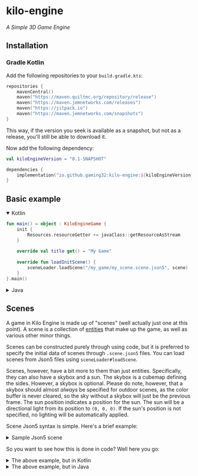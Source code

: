 # kilo-engine
_A Simple 3D Game Engine_

## Installation

### Gradle Kotlin
Add the following repositories to your `build.gradle.kts`:
```kotlin
repositories {
    mavenCentral()
    maven("https://maven.quiltmc.org/repository/release")
    maven("https://maven.jemnetworks.com/releases")
    maven("https://jitpack.io")
    maven("https://maven.jemnetworks.com/snapshots")
}
```
This way, if the version you seek is available as a snapshot, but not as a release, you'll still be able to download it.

Now add the following dependency:
```kotlin
val kiloEngineVersion = "0.1-SNAPSHOT"

dependencies {
    implementation("io.github.gaming32:kilo-engine:${kiloEngineVersion}")
}
```

## Basic example

<details open>
<summary>Kotlin</summary>

```kotlin
fun main() = object : KiloEngineGame {
    init {
        Resources.resourceGetter += javaClass::getResourceAsStream
    }
    
    override val title get() = "My Game"
    
    override fun loadInitScene() {
        sceneLoader.loadScene("/my_game/my_scene.scene.json5", scene)
    }
}.main()
```

</details>

<details>
<summary>Java</summary>

```java
public class MyGame extends KiloEngineGame {
    public static void main(String[] args) {
        Resources.addResourceGetter(MyGame.class::getResourceAsStream);
        new MyGame().main();
    }
    
    @Override
    @NotNull
    public String getTitle() {
        return "My Game";
    }
    
    @Override
    public void loadInitScene() {
        getSceneLoader().loadScene("/my_game/my_scene.scene.json5", getScene());
    }
}
```

</details>

## Scenes

A game in Kilo Engine is made up of "scenes" (well actually just one at this point). A scene is a collection of [entities](#entities) that make up the game, as well as various other minor things.

Scenes can be constructed purely through using code, but it is preferred to specify the initial data of scenes through `.scene.json5` files. You can load scenes from Json5 files using `sceneLoader#loadScene`.

Scenes, however, have a bit more to them than just entities. Specifically, they can also have a skybox and a sun. The skybox is a cubemap defining the sides. However, a skybox is optional. Please do note, however, that a skybox should almost *always* be specified for outdoor scenes, as the color buffer is never cleared, so the sky without a skybox will just be the previous frame. The sun position indicates a position for the sun. The sun will be a directional light from its position to `(0, 0, 0)`. If the sun's position is not specified, no lighting will be automatically applied.

Scene Json5 syntax is simple. Here's a brief example:

<details>
<summary>Sample Json5 scene</summary>

```json5
{
  skybox: { // Skybox is optional. See above.
    base: "/example/skybox", // *Optional* base path for the paths in this object
    down: "down.png", // Because `base` is specified, this will load from `/example/skybox/down.png`.
    up: "up.png",
    negativeZ: "negativeZ.png",
    positiveZ: "positiveZ.png",
    negativeX: "negativeX.png",
    positiveX: "positiveX.png"
  },
  sunPosition: [-12.9, 30, 17.1], // Sun position is optional. See above.
  entities: [
    // What's a level without some entities, eh?
    // More details on entity Json5 syntax below in the "Entities" section.
    {
      kinematic: true,
      components: [
        {
          type: "mesh",
          mesh: "/example/example.obj"
        },
        "meshRenderer",
        {
          type: "meshCollider",
          collision: {
            Brick_Antique_01: "wall",
            Brick_Basket: "floor",
            Death_Plane: "death"
          }
        }
      ]
    },
    {
      position: [0, 1.4, -5],
      components: [
        {
          type: "capsuleCollider",
          radius: 0.4,
          length: 1
        },
        "player",
        {
          type: "camera",
          offset: [0, 0.7, 0]
        }
      ]
    }
  ]
}
```

</details>

So you want to see how this is done in code? Well here you go:

<details>
<summary>The above example, but in Kotlin</summary>

```kotlin
scene.skybox = SkyboxTextures.relative(
    "/example/skybox",
    "down.png",
    "up.png",
    "negativeZ.png",
    "positiveZ.png",
    "negativeX.png",
    "positiveX.png"
)
scene.sunPosition = Vector3f(-12.9f, 30f, 17.1f)
Entity(scene, DVector3()).apply {
    body.setKinematic()
    val model = MeshComponent(this, sceneLoader.loadObj("/example/example.obj")).model
    MeshRendererComponent(this)
    MeshColliderComponent(this, CollisionModel(model, mapOf( 
        model.materials["Brick_Antique_01"]!! to CollisionTypes.WALL,
        model.materials["Brick_Basket"]!! to CollisionTypes.FLOOR,
        model.materials["Death_Plane"]!! to CollisionTypes.DEATH
    )))
}
Entity(scene, DVector3(0.0, 1.4, -5.0)).apply {
    CapsuleColliderComponent(this, 0.4, 1.0)
    PlayerComponent(this, Vector2f())
    CameraComponent(this, offset = DVector3(0.0, 0.7, 0.0))
}
```

</details>

<details>
<summary>The above example, but in Java</summary>

```java
class Test {
    void test() {
        final Scene scene = getScene();
        scene.setSkybox(SkyboxTextures.relative(
            "/example/skybox",
            "down.png",
            "up.png",
            "negativeZ.png",
            "positiveZ.png",
            "negativeX.png",
            "positiveX.png"
        ));
        scene.setSunPosition(new Vector3f(-12.9f, 30, 17.1f));
        
        final Entity levelMesh = new Entity(scene, new DVector3());
        levelMesh.getBody().setKinematic();
        final Model model = new MeshComponent(
            levelMesh, getSceneLoader().loadObj("/example/example.obj")
        ).getModel();
        new MeshRendererComponent(levelMesh);
        new MeshColliderComponent(levelMesh, new CollisionModel(model, Map.of(
            model.getMaterials().get("Brick_Antique_01"), CollisionTypes.WALL,
            model.getMaterials().get("Brick_Basket"), CollisionTypes.FLOOR,
            model.getMaterials().get("Death_Plane"), CollisionTypes.DEATH
        )));
        
        final Entity player = new Entity(scene, new DVector3(0, 1.4, -5));
        new CapsuleColliderComponent(player, 0.4, 1);
        new PlayerComponent(player, new Vector2f());
        new CameraComponent(player, new DVector3(0.0, 0.7, 0.0));
    }
}
```

</details>
